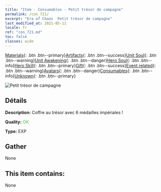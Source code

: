 ```yaml
---
title: "Item - Consumables - Petit trésor de campagne"
permalink: /con_721/
excerpt: "Era of Chaos  Petit trésor de campagne"
last_modified_at: 2021-05-11
locale: fr
ref: "con_721.md"
toc: false
classes: wide
---
```

 [Materials](/ItemsFR/){: .btn .btn--primary}[Artifacts](/ItemsFR/Artifacts/){: .btn .btn--success}[Unit Soul](/ItemsFR/UnitSoul/){: .btn .btn--warning}[Unit Awakening](/ItemsFR/UnitAwakening/){: .btn .btn--danger}[Hero Soul](/ItemsFR/HeroSoul/){: .btn .btn--info}[Hero Skill](/ItemsFR/HeroSkill/){: .btn .btn--primary}[Gift](/ItemsFR/Gift/){: .btn .btn--success}[Event related](/ItemsFR/Events/){: .btn .btn--warning}[Avatars](/ItemsFR/Avatars/){: .btn .btn--danger}[Consumables](/ItemsFR/Consumables/){: .btn .btn--info}[Unknown](/ItemsFR/Unknown/){: .btn .btn--primary}

 ![Petit trésor de campagne](/images/t/i_505.png)

## Détails
 **Description:** Coffre au trésor avec 6 médailles impériales !

 **Quality:** <span style="color: #32CD32">OK</span>

 **Type:** EXP

## Gather

  None

## This item contains:

  None

